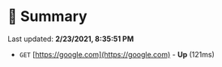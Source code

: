 # 📖 Summary
Last updated: **2/23/2021, 8:35:51 PM**

- `GET` [https://google.com](https://google.com) - **Up** (121ms)
